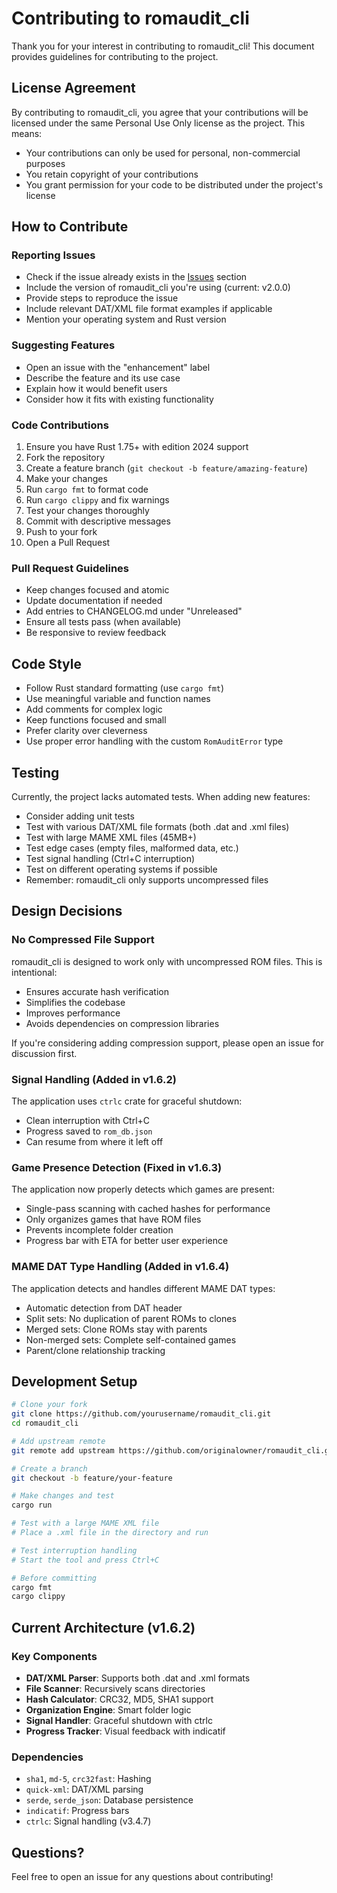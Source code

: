# Contributing to romaudit_cli

Thank you for your interest in contributing to romaudit_cli! This document provides guidelines for contributing to the project.

## License Agreement

By contributing to romaudit_cli, you agree that your contributions will be licensed under the same Personal Use Only license as the project. This means:
- Your contributions can only be used for personal, non-commercial purposes
- You retain copyright of your contributions
- You grant permission for your code to be distributed under the project's license

## How to Contribute

### Reporting Issues

- Check if the issue already exists in the [Issues](https://github.com/yourusername/romaudit_cli/issues) section
- Include the version of romaudit_cli you're using (current: v2.0.0)
- Provide steps to reproduce the issue
- Include relevant DAT/XML file format examples if applicable
- Mention your operating system and Rust version

### Suggesting Features

- Open an issue with the "enhancement" label
- Describe the feature and its use case
- Explain how it would benefit users
- Consider how it fits with existing functionality

### Code Contributions

1. Ensure you have Rust 1.75+ with edition 2024 support
2. Fork the repository
3. Create a feature branch (`git checkout -b feature/amazing-feature`)
4. Make your changes
5. Run `cargo fmt` to format code
6. Run `cargo clippy` and fix warnings
7. Test your changes thoroughly
8. Commit with descriptive messages
9. Push to your fork
10. Open a Pull Request

### Pull Request Guidelines

- Keep changes focused and atomic
- Update documentation if needed
- Add entries to CHANGELOG.md under "Unreleased"
- Ensure all tests pass (when available)
- Be responsive to review feedback

## Code Style

- Follow Rust standard formatting (use `cargo fmt`)
- Use meaningful variable and function names
- Add comments for complex logic
- Keep functions focused and small
- Prefer clarity over cleverness
- Use proper error handling with the custom `RomAuditError` type

## Testing

Currently, the project lacks automated tests. When adding new features:
- Consider adding unit tests
- Test with various DAT/XML file formats (both .dat and .xml files)
- Test with large MAME XML files (45MB+)
- Test edge cases (empty files, malformed data, etc.)
- Test signal handling (Ctrl+C interruption)
- Test on different operating systems if possible
- Remember: romaudit_cli only supports uncompressed files

## Design Decisions

### No Compressed File Support
romaudit_cli is designed to work only with uncompressed ROM files. This is intentional:
- Ensures accurate hash verification
- Simplifies the codebase
- Improves performance
- Avoids dependencies on compression libraries

If you're considering adding compression support, please open an issue for discussion first.

### Signal Handling (Added in v1.6.2)
The application uses `ctrlc` crate for graceful shutdown:
- Clean interruption with Ctrl+C
- Progress saved to `rom_db.json`
- Can resume from where it left off

### Game Presence Detection (Fixed in v1.6.3)
The application now properly detects which games are present:
- Single-pass scanning with cached hashes for performance
- Only organizes games that have ROM files
- Prevents incomplete folder creation
- Progress bar with ETA for better user experience

### MAME DAT Type Handling (Added in v1.6.4)
The application detects and handles different MAME DAT types:
- Automatic detection from DAT header
- Split sets: No duplication of parent ROMs to clones
- Merged sets: Clone ROMs stay with parents
- Non-merged sets: Complete self-contained games
- Parent/clone relationship tracking

## Development Setup

```bash
# Clone your fork
git clone https://github.com/yourusername/romaudit_cli.git
cd romaudit_cli

# Add upstream remote
git remote add upstream https://github.com/originalowner/romaudit_cli.git

# Create a branch
git checkout -b feature/your-feature

# Make changes and test
cargo run

# Test with a large MAME XML file
# Place a .xml file in the directory and run

# Test interruption handling
# Start the tool and press Ctrl+C

# Before committing
cargo fmt
cargo clippy
```

## Current Architecture (v1.6.2)

### Key Components
- **DAT/XML Parser**: Supports both .dat and .xml formats
- **File Scanner**: Recursively scans directories
- **Hash Calculator**: CRC32, MD5, SHA1 support
- **Organization Engine**: Smart folder logic
- **Signal Handler**: Graceful shutdown with ctrlc
- **Progress Tracker**: Visual feedback with indicatif

### Dependencies
- `sha1`, `md-5`, `crc32fast`: Hashing
- `quick-xml`: DAT/XML parsing
- `serde`, `serde_json`: Database persistence
- `indicatif`: Progress bars
- `ctrlc`: Signal handling (v3.4.7)

## Questions?

Feel free to open an issue for any questions about contributing!